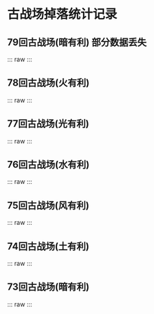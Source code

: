 <script setup>
import { ref } from 'vue'
import EventCard from '../components/EventCard.vue'

const eventList = ref([
  {
    value: 'teamraid079',
    title: '第79回古战场(暗有利)',
    date: ['2025-09-07', '2025-09-14'],
    user: 5409,
    cow: { total: 451829, gold: 27541, meat: 9645675, summon: 16895, weapon: 812 },
    swarm: { total: 154624, meat: 36351192, summon: 170212, weapon: 4242 },
    quest: [
      { questId: '933971', questName: 'hell90',  celestialWeapon: 526, revenantWeapon: 508, bigMeat: 237845, total: 190826 },
      { questId: '933981', questName: 'hell95',  celestialWeapon: 99, revenantWeapon: 107, bigMeat: 70070, total: 44908 },
      { questId: '933991', questName: 'hell100',  celestialWeapon: 563, revenantWeapon: 582, bigMeat: 424323, total: 175671 },
      { questId: '934001', questName: 'hell150',  celestialWeapon: 1748, revenantWeapon: 1614, bigMeat: 1597039, total: 524651 },
      { questId: '934011', questName: 'hell200',  celestialWeapon: 430, revenantWeapon: 448, bigMeat: 570773, total: 139309 },
      { questId: '934021', questName: 'hell250',  celestialWeapon: 542, revenantWeapon: 525, bigMeat: 0, total: 159623 },
    ],
  },
  {
    value: 'teamraid078',
    title: '第78回古战场(火有利)',
    date: ['2025-06-21', '2025-06-28'],
    user: 5454,
    cow: { total: 462646, gold: 28151, meat: 9602102, summon: 16213, weapon: 594 },
    swarm: { total: 152159, meat: 35249739, summon: 158537, weapon: 4228 },
    quest: [
      { questId: '931171', questName: 'hell90', celestialWeapon: 1396, revenantWeapon: 1293, bigMeat: 750075, total: 751519 },
      { questId: '931181', questName: 'hell95', celestialWeapon: 157, revenantWeapon: 165, bigMeat: 117078, total: 81973 },
      { questId: '931191', questName: 'hell100', celestialWeapon: 1171, revenantWeapon: 1178, bigMeat: 881358, total: 367575 },
      { questId: '931201', questName: 'hell150', celestialWeapon: 1413, revenantWeapon: 1397, bigMeat: 1331033, total: 440771 },
      { questId: '931211', questName: 'hell200', celestialWeapon: 346, revenantWeapon: 308, bigMeat: 494966, total: 122614 },
      { questId: '931221', questName: 'hell250', celestialWeapon: 404, revenantWeapon: 418, bigMeat: 0, total: 125263 },
    ],
  },
  {
    value: 'teamraid077',
    title: '第77回古战场(光有利)',
    date: ['2025-04-07', '2025-04-14'],
    user: 5753,
    cow: { total: 1324032, gold: 80656, meat: 27750688, summon: 46378, weapon: 1618 },
    quest: [
      { questId: '929661', questName: 'hell90', celestialWeapon: 3000, revenantWeapon: 2889, bigMeat: 1488487, total: 1327888 },
      { questId: '929671', questName: 'hell95', celestialWeapon: 293, revenantWeapon: 288, bigMeat: 186127, total: 118343 },
      { questId: '929681', questName: 'hell100', celestialWeapon: 1132, revenantWeapon: 1142, bigMeat: 946266, total: 395440 },
      { questId: '929691', questName: 'hell150', celestialWeapon: 1468, revenantWeapon: 1427, bigMeat: 1491632, total: 495497 },
      { questId: '929701', questName: 'hell200', celestialWeapon: 491, revenantWeapon: 513, bigMeat: 753570, total: 181453 },
      { questId: '929711', questName: 'hell250', celestialWeapon: 569, revenantWeapon: 548, bigMeat: 2, total: 192098 },
    ],
  },
  {
    value: 'teamraid076',
    title: '第76回古战场(水有利)',
    date: ['2025-01-22', '2025-01-29'],
    user: 4302,
    cow: { total: 1279430, gold: 78402, meat: 26543399, summon: 44599, weapon: 1578 },
    quest: [
      { questId: '926761', questName: 'hell90', celestialWeapon: 2944, revenantWeapon: 2783, bigMeat: 1411422, total: 1218641 },
      {
        questId: '926771',
        questName: 'hell95',
        celestialWeapon: 162,
        revenantWeapon: 151,
        bigMeat: 109011,
        total: 71722,
      },
      {
        questId: '926781',
        questName: 'hell100',
        celestialWeapon: 1145,
        revenantWeapon: 1115,
        bigMeat: 907449,
        total: 382249,
      },
      {
        questId: '926791',
        questName: 'hell150',
        celestialWeapon: 1182,
        revenantWeapon: 1216,
        bigMeat: 1267107,
        total: 425881,
      },
      {
        questId: '926801',
        questName: 'hell200',
        celestialWeapon: 167,
        revenantWeapon: 181,
        bigMeat: 257587,
        total: 64854,
      },
      {
        questId: '926811',
        questName: 'hell250',
        celestialWeapon: 263,
        revenantWeapon: 329,
        bigMeat: 0,
        total: 101667,
      },
    ],
  },
  {
    value: 'teamraid075',
    title: '第75回古战场(风有利)',
    date: [
      '2024-11-07',
      '2024-11-14',
    ],
    user: 3546,
    cow: {
      total: 852992,
      gold: 52032,
      meat: 17895772,
      summon: 29940,
      weapon: 1066,
    },
    quest: [
      {
        questId: '924561',
        questName: 'hell90',
        celestialWeapon: 2731,
        revenantWeapon: 2607,
        bigMeat: 1309138,
        total: 1125345,
      },
      {
        questId: '924571',
        questName: 'hell95',
        celestialWeapon: 235,
        revenantWeapon: 243,
        bigMeat: 170586,
        total: 115779,
      },
      {
        questId: '924581',
        questName: 'hell100',
        celestialWeapon: 685,
        revenantWeapon: 742,
        bigMeat: 555169,
        total: 240613,
      },
      {
        questId: '924591',
        questName: 'hell150',
        celestialWeapon: 554,
        revenantWeapon: 547,
        bigMeat: 612276,
        total: 211304,
      },
      {
        questId: '924601',
        questName: 'hell200',
        celestialWeapon: 151,
        revenantWeapon: 124,
        bigMeat: 192324,
        total: 48022,
      },
      {
        questId: '924611',
        questName: 'hell250',
        celestialWeapon: 281,
        revenantWeapon: 253,
        bigMeat: 0,
        total: 92238,
      },
    ],
  },
  {
    value: 'teamraid074',
    title: '第74回古战场(土有利)',
    date: [
      '2024-09-07',
      '2024-09-14',
    ],
    user: 3318,
    cow: {
      total: 1035348,
      gold: 63880,
      meat: 19474895,
      summon: 38929,
      weapon: 1879,
    },
    quest: [
      {
        questId: '922461',
        questName: 'hell90',
        celestialWeapon: 4308,
        revenantWeapon: 3438,
        bigMeat: 1820851,
        total: 1373521,
      },
      {
        questId: '922471',
        questName: 'hell95',
        celestialWeapon: 305,
        revenantWeapon: 302,
        bigMeat: 184796,
        total: 110434,
      },
      {
        questId: '922481',
        questName: 'hell100',
        celestialWeapon: 775,
        revenantWeapon: 753,
        bigMeat: 489912,
        total: 202265,
      },
      {
        questId: '922491',
        questName: 'hell150',
        celestialWeapon: 763,
        revenantWeapon: 686,
        bigMeat: 655175,
        total: 212515,
      },
      {
        questId: '922501',
        questName: 'hell200',
        celestialWeapon: 303,
        revenantWeapon: 246,
        bigMeat: 335710,
        total: 81246,
      },
      {
        questId: '922511',
        questName: 'hell250',
        celestialWeapon: 330,
        revenantWeapon: 339,
        bigMeat: 0,
        total: 84781,
      },
    ],
  },
  {
    value: 'teamraid073',
    title: '第73回古战场(暗有利)',
    date: [
      '2024-06-21',
      '2024-06-28',
    ],
    user: 2650,
    cow: {
      total: 1471242,
      gold: 89126,
      meat: 15830563,
      summon: 54798,
      weapon: 2656,
    },
    quest: [
      {
        questId: '920261',
        questName: 'hell90',
        celestialWeapon: 2883,
        revenantWeapon: 2686,
        total: 1217737,
      },
      {
        questId: '920271',
        questName: 'hell95',
        celestialWeapon: 842,
        revenantWeapon: 797,
        total: 340987,
      },
      {
        questId: '920281',
        questName: 'hell100',
        celestialWeapon: 105,
        revenantWeapon: 100,
        total: 23442,
      },
      {
        questId: '920291',
        questName: 'hell150',
        celestialWeapon: 489,
        revenantWeapon: 533,
        total: 187959,
      },
      {
        questId: '920301',
        questName: 'hell200',
        celestialWeapon: 624,
        revenantWeapon: 606,
        total: 195655,
      },
    ],
  },
])
</script>

# 古战场掉落统计记录

## 79回古战场(暗有利) 部分数据丢失

::: raw
<EventCard :event="eventList.find(e=>e.value==='teamraid079')"/>
:::

## 78回古战场(火有利)

::: raw
<EventCard :event="eventList.find(e=>e.value==='teamraid078')"/>
:::

## 77回古战场(光有利)

::: raw
<EventCard :event="eventList.find(e=>e.value==='teamraid077')"/>
:::

## 76回古战场(水有利)

::: raw
<EventCard :event="eventList.find(e=>e.value==='teamraid076')"/>
:::

## 75回古战场(风有利)

::: raw
<EventCard :event="eventList.find(e=>e.value==='teamraid075')"/>
:::

## 74回古战场(土有利)

::: raw
<EventCard :event="eventList.find(e=>e.value==='teamraid074')"/>
:::

## 73回古战场(暗有利)

::: raw
<EventCard :event="eventList.find(e=>e.value==='teamraid073')"/>
:::
